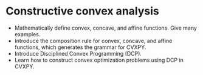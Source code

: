 # Constructive convex analysis

   * Mathematically define convex, concave, and affine functions. Give many examples.
   * Introduce the composition rule for convex, concave, and affine functions, which generates the grammar for
     CVXPY.
   * Introduce Disciplined Convex Programming (DCP).
   * Learn how to construct convex optimization problems using DCP in CVXPY.